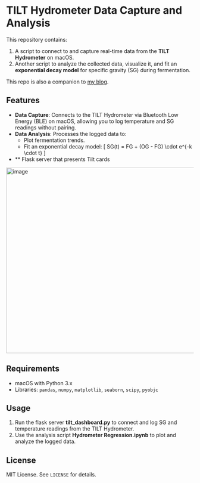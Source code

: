 # TILT Hydrometer Data Capture and Analysis

This repository contains:

1. A script to connect to and capture real-time data from the **TILT Hydrometer** on macOS.
2. Another script to analyze the collected data, visualize it, and fit an **exponential decay model** for specific gravity (SG) during fermentation.

This repo is also a companion to [my blog](https://codebeats.net/).

## Features

- **Data Capture**: Connects to the TILT Hydrometer via Bluetooth Low Energy (BLE) on macOS, allowing you to log temperature and SG readings without pairing.
- **Data Analysis**: Processes the logged data to:
  - Plot fermentation trends.
  - Fit an exponential decay model:
    \[
    SG(t) = FG + (OG - FG) \cdot e^{-k \cdot t}
    \]
- ** Flask server that presents Tilt cards
<img width="1020" height="498" alt="image" src="https://github.com/user-attachments/assets/c8fe75e9-2e2e-4f6d-8508-1e8e43185335" />

## Requirements

- macOS with Python 3.x
- Libraries: `pandas`, `numpy`, `matplotlib`, `seaborn`, `scipy`, `pyobjc`

## Usage

1. Run the flask server **tilt_dashboard.py** to connect and log SG and temperature readings from the TILT Hydrometer.
2. Use the analysis script **Hydrometer Regression.ipynb** to plot and analyze the logged data.

## License

MIT License. See `LICENSE` for details.
